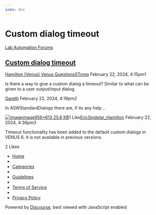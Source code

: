 ```yaml
---
icon: dev
---
```


# Custom dialog timeout

[Lab Automation Forums](https://labautomation.io/)

## [Custom dialog timeout](https://labautomation.io/t/custom-dialog-timeout/3033)

[Hamilton (Venus) ](https://labautomation.io/c/hamilton-venus/venus-questions/31)[Venus Questions](https://labautomation.io/c/hamilton-venus/venus-questions/31)[STomp](https://labautomation.io/u/STomp) February 22, 2024, 4:15pm1

Is there a way to give a custom dialog a timeout? Similar to what can be given to a user output/input dialog.

[Gareth](https://labautomation.io/u/Gareth) February 22, 2024, 4:19pm2

In ASWStandardDialogs there are, if its any help…

[![image](https://labautomation.io/uploads/default/original/2X/c/cd35b4ab5354e453173b3ee0862aef7d40a5cdee.png)image956×613 25.6 KB](https://labautomation.io/uploads/default/original/2X/c/cd35b4ab5354e453173b3ee0862aef7d40a5cdee.png)1 Like[EricSindelar\_Hamilton](https://labautomation.io/u/EricSindelar\_Hamilton) February 22, 2024, 4:36pm3

Timeout functionality has been added to the default custom dialogs in VENUS 6. It is not available in previous versions.

2 Likes

* [Home](https://labautomation.io/)
* &#x20;
* [Categories](https://labautomation.io/categories)
* &#x20;
* [Guidelines](https://labautomation.io/guidelines)
* &#x20;
* [Terms of Service](https://labautomation.io/tos)
* &#x20;
* [Privacy Policy](https://labautomation.io/privacy)

Powered by [Discourse](https://www.discourse.org/), best viewed with JavaScript enabled

